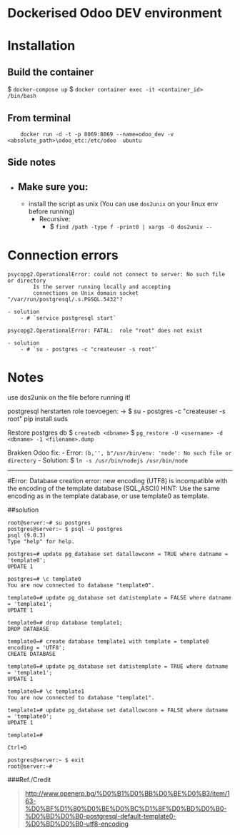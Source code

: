 # Dockerised Odoo DEV environment

# Installation
## Build the container
$ `docker-compose up`
$ `docker container exec -it <container_id> /bin/bash`

## From terminal
```
    docker run -d -t -p 8069:8069 --name=odoo_dev -v <absolute_path>\odoo_etc:/etc/odoo  ubuntu
```

## Side notes
- Make sure you:
    - 
    - install the script as unix (You can use `dos2unix` on your linux env before running)
        - Recursive:
            - $ `find /path -type f -print0 | xargs -0 dos2unix --`

# Connection errors
```
psycopg2.OperationalError: could not connect to server: No such file or directory
        Is the server running locally and accepting
        connections on Unix domain socket "/var/run/postgresql/.s.PGSQL.5432"?
```
    - solution
        - # `service postgresql start`
```
psycopg2.OperationalError: FATAL:  role "root" does not exist
```
    - solution
        - # `su - postgres -c "createuser -s root"`

# Notes

use dos2unix  on the file before running it!

postgresql herstarten
role toevoegen: -> $ su - postgres -c "createuser -s root"
pip install suds

Restore postgres db
    $ `createdb <dbname>`
    $ `pg_restore -U <username> -d <dbname> -1 <filename>.dump`



Brakken Odoo fix:
    - Error: `(b,'', b"/usr/bin/env: 'node': No such file or directory`
        - Solution:
        $ `ln -s /usr/bin/nodejs /usr/bin/node`

__________________

#Error:
Database creation error: new encoding (UTF8) is incompatible with the encoding of the template database (SQL_ASCII) 
HINT: Use the same encoding as in the template database, or use template0 as template.

##solution
```
root@server:~# su postgres
postgres@server:~ $ psql -U postgres
psql (9.0.3)
Type "help" for help.

postgres=# update pg_database set datallowconn = TRUE where datname = 'template0';
UPDATE 1

postgres=# \c template0
You are now connected to database "template0".

template0=# update pg_database set datistemplate = FALSE where datname = 'template1';
UPDATE 1

template0=# drop database template1;
DROP DATABASE

template0=# create database template1 with template = template0 encoding = 'UTF8';
CREATE DATABASE

template0=# update pg_database set datistemplate = TRUE where datname = 'template1';
UPDATE 1

template0=# \c template1
You are now connected to database "template1".

template1=# update pg_database set datallowconn = FALSE where datname = 'template0';
UPDATE 1

template1=#

Ctrl+D

postgres@server:~ $ exit
root@server:~#
```

###Ref./Credit
> http://www.openerp.bg/%D0%B1%D0%BB%D0%BE%D0%B3/item/163-%D0%BF%D1%80%D0%BE%D0%BC%D1%8F%D0%BD%D0%B0-%D0%BD%D0%B0-postgresql-default-template0-%D0%BD%D0%B0-utf8-encoding